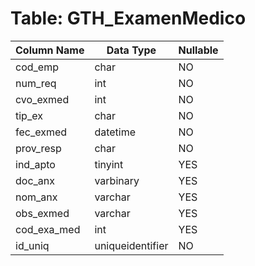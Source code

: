 # Table: GTH_ExamenMedico

| Column Name | Data Type | Nullable |
|-------------|-----------|----------|
| cod_emp | char | NO |
| num_req | int | NO |
| cvo_exmed | int | NO |
| tip_ex | char | NO |
| fec_exmed | datetime | NO |
| prov_resp | char | NO |
| ind_apto | tinyint | YES |
| doc_anx | varbinary | YES |
| nom_anx | varchar | YES |
| obs_exmed | varchar | YES |
| cod_exa_med | int | YES |
| id_uniq | uniqueidentifier | NO |
